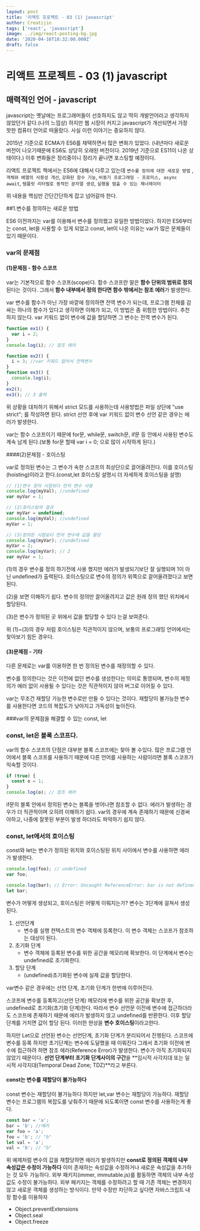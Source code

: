 ```yaml
---
layout: post
title: '리액트 프로젝트 - 03 (1) javascript'
author: Creatijin
tags: ['react', 'javascript']
image: ../img/react-posting-bg.jpg
date: '2020-04-16T18:32:00.000Z'
draft: false
---
```


# 리액트 프로젝트 - 03 (1) javascript

## 매력적인 언어 - javascript

javascript는 옛날에는 프로그래머들이 선호하지도 않고 딱히 개발언어라고 생각하지 않았던거 같다.(나의 느낌상) 하지만 웹 시장이 커지고 javascript가 개선되면서 가장 핫한 컴퓨터 언어로 떠올랐다. 사실 이런 이야기는 중요하지 않다.

2015년 기준으로 ECMA가 ES6를 채택하면서 많은 변화가 있었다. (내년마다 새로운 버전이 나오기때문에 ES6도 상당히 오래된 버전이다. 2019년 기준으로 ES11이 나온 상태이다.) 이후 변화들은 정리중이니 정리가 끝나면 포스팅할 예정이다.

리액트 프로젝트 책에서는 ES6에 대해서 다루고 있는데 `변수를 정의에 대한 새로운 방법` ,`객체와 배열의 사용성 개선`, `강화된 함수 기능`, `비동기 프로그래밍 - 프로미스, async await`, `템플릿 리터럴로 동적인 문자열 생성`, `실행을 멈출 수 있는 제너레이터`

위 내용을 핵심만 간단간단하게 잡고 넘어갈까 한다.

##1.변수를 정의하는 새로운 방법

ES6 이전까지는 var를 이용해서 변수를 정의했고 유일한 방법이었다. 하지만 ES6부터는 const, let을 사용할 수 있게 되었고 const, let이 나온 이유는 var가 많은 문제들이 있기 때문이다.

### var의 문제점

#### (1)문제점 - 함수 스코프

var는 기본적으로 함수 스코프(scope)다. 함수 스코프란 말은 **함수 단위의 범위로 정의**된다는 것이다. 그래서 **함수 내부에서 정의 한다면 함수 밖에서는 참조 에러**가 발생한다.

var 변수를 함수가 아닌 가장 바깥에 정의하면 전역 변수가 되는데, 프로그램 전체를 감싸는 하나의 함수가 있다고 생각하면 이해가 되고, 이 방법은 좀 위험한 방법이다. 추천하지 않는다. var 키워드 없이 변수에 값을 할당하면 그 변수는 전역 변수가 된다.

```javascript
function ex1() {
  var i = 2;
}
console.log(i); // 참조 에러

function ex2() {
  i = 3; //var 키워드 없어서 전역변수
}
function ex3() {
  console.log(i);
}
ex2();
ex3(); // 3 출력
```

위 상황을 대처하기 위해서 strict 모드를 사용하는데 사용방법은 파일 상단에 "use strict"; 를 작성하면 된다. strict 선언 후에 var 키워드 없이 변수 선언 같은 경우는 에러가 발생한다.

var는 함수 스코프이기 때문에 for문, while문, switch문, if문 등 안에서 사용된 변수도 계속 남게 된다.(보통 for문 할때 var i = 0; 으로 많이 시작하게 된다.)

####(2)문제점 - 호이스팅

var로 정의된 변수는 그 변수가 속한 스코프의 최상단으로 끌어올려진다. 이를 호이스팅(hoisting)이라고 한다.(const,let 호이스팅 설명시 더 자세하게 호이스팅을 설명)

```javascript
// (1)변수 정의 시점보다 먼저 변수 사용
console.log(myVal); //undefined
var myVar = 1;

// (2)호이스팅의 결과
var myVar = undefined;
console.log(myVal); //undefined
myVar = 1;

// (3)정의된 시점보다 먼저 변수에 값을 할당
console.log(myVar); //undefined
myVar = 2;
console.log(myVar); // 2
var myVar = 1;
```

(1)의 경우 변수를 정의 하기전에 사용 했지만 에러가 발생되기보단 잘 실행되며 1이 아닌 undefined가 출력된다. 호이스팅으로 변수의 정의가 위쪽으로 끌어올려졌다고 보면 된다.

(2)을 보면 이해하기 쉽다. 변수의 정의만 끌어올려지고 값은 원래 정의 했던 위치에서 할당된다.

(3)은 변수가 정의된 곳 위에서 값을 할당할 수 있다 는걸 보여준다.

위 (1)~(3)의 경우 처럼 호이스팅은 직관적이지 않으며, 보통의 프로그래밍 언어에서는 찾아보기 힘든 경우다.

#### (3)문제점 - 기타

다른 문제로는 var를 이용하면 한 번 정의된 변수를 재정의할 수 있다.

변수를 정의한다는 것은 이전에 없던 변수를 생성한다는 의미로 통영되며, 변수의 제정의가 에러 없이 사용될 수 있다는 것은 직관적이지 않아 버그로 이어질 수 있다.

var는 무조건 재할당 가능한 변수로만 만들 수 있다는 것이다. 재할당이 불가능한 변수를 사용한다면 코드의 복잡도가 낮아지고 가독성이 높아진다.

###var의 문제점을 해결할 수 있는 const, let

### const, let은 블록 스코프다.

var의 함수 스코프의 단점은 대부분 블록 스코프에는 찾아 볼 수있다. 많은 프로그램 언어에서 블록 스코프를 사용하기 때문에 다른 언어를 사용하는 사람이라면 블록 스코프가 익숙할 것이다.

```javascript
if (true) {
  const o = 1;
}
console.log(o); // 참조 에러
```

if문의 블록 안에서 정의된 변수는 블록을 벗어나면 참조할 수 없다. 에러가 발생하는 경우가 더 직관적이며 오히려 이해하기 쉽다. var의 경우에 계속 존재하기 때문에 신경써야하고, 나중에 잘못된 부분이 발생 하더라도 파악하기 쉽지 않다.

### const, let에서의 호이스팅

const와 let는 변수가 정의된 위치와 호이스팅된 위치 사이에서 변수를 사용하면 에러가 발생한다.

```javascript
console.log(foo); // undefined
var foo;

console.log(bar); // Error: Uncaught ReferenceError: bar is not defined
let bar;
```

변수가 어떻게 생성되고, 호이스팅은 어떻게 이뤄지는가? 변수는 3단계에 걸쳐서 생성된다.

1. 선언단계
   - 변수를 실행 컨텍스트의 변수 객체에 등록한다. 이 변수 객체는 스코프가 참조하는 대상이 된다.
2. 초기화 단계
   - 변수 객체에 등록된 변수를 위한 공간을 메모리에 확보한다. 이 단계에서 변수는 undefined로 초기화한다.
3. 할당 단계
   - (undefined)초기화된 변수에 실제 값을 할당한다.

var변수 같은 경우에는 선언 단계, 초기화 단계가 한번에 이루어진다.

스코프에 변수를 등록하고(선언 단계) 메모리에 변수를 위한 공간을 확보한 후, undefined로 초기화(초기화 단계)한다. 따라서 변수 선언문 이전에 변수에 접근하더라도 스코프에 존재하기 때문에 에러가 발생하지 않고 undefined를 반환한다. 이후 할당 단계를 거치면 값이 할당 된다. 이러한 현상을 **변수 호이스팅**이라고한다.

하지만 Let으로 선언된 변수는 선언단계, 초기화 단계가 분리되어서 진행된다. 스코프에 변수를 등록 하지만 초기단계는 변수에 도달했을 때 이뤄진다 그래서 초기화 이전에 변수에 접근하려 하면 참조 에러(Reference Error)가 발생한다. 변수가 아직 초기화되지 않았기 때문이다. **선언 단계부터 초기화 단계사이의 구간**을 **임시적 사각지대 또는 일시적 사각지대(Temporal Dead Zone; TDZ)**라고 부른다.

#### const는 변수를 재할당이 불가능하다

const 변수는 재할당이 불가능하다 하지만 let,var 변수는 재할당이 가능하다. 재할당 변수는 프로그램의 복잡도를 낮춰주기 때문에 되도록이면 const 변수를 사용하는게 좋다.

```javascript
const bar = 'a';
bar = 'b'; //에러
var foo = 'a';
foo = 'b'; // "b"
let val = 'a';
val = 'b'; // "b"
```

위 예제처럼 변수의 값을 재할당하면 에러가 발생하지만 **const로 정의된 객체의 내부 속성값은 수정이 가능하다** 이미 존재하는 속성값을 수정하거나 새로운 속성값을 추가하는 것 모두 가능하다. 외부 패키지(immer, immutable.js)를 활동하면 객체의 내부 속성값도 수정이 불가능하다. 외부 패키지는 객체를 수정하려고 할 때 기존 객체는 변경하지 않고 새로운 객체를 생성하는 방식이다. 만약 수정만 차단하고 싶다면 자바스크립트 내장 함수를 이용하자

- Object.preventExtensions
- Object.seal
- Object.freeze
